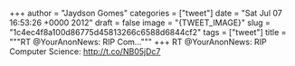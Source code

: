 
+++
author = "Jaydson Gomes"
categories = ["tweet"]
date = "Sat Jul 07 16:53:26 +0000 2012"
draft = false
image = "{TWEET_IMAGE}"
slug = "1c4ec4f8a100d86775d45813266c6588d6844cf2"
tags = ["tweet"]
title = """RT @YourAnonNews: RIP Com..."""
+++
RT @YourAnonNews: RIP Computer Science: http://t.co/NB05jDc7

